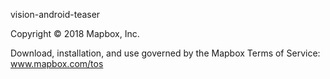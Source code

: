 vision-android-teaser

Copyright © 2018 Mapbox, Inc.

Download, installation, and use governed by the Mapbox Terms of Service: www.mapbox.com/tos
